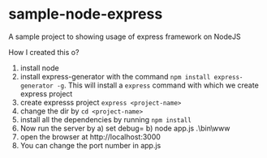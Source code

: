 sample-node-express
===================

A sample project to showing usage of express framework on NodeJS


How I created  this o?
1. install node
2. install express-generator with the command `npm install express-generator -g`.  This will install a `express` command with which we create express project
3. create expresss project `express <project-name>`
4. change the dir by `cd <project-name>`
5. install all the dependencies by running `npm install`
6. Now run the server by a) set debug=<project-name>  b) node app.js .\bin\www
7. open the browser at http://localhost:3000
8. You can change the port number in app.js



